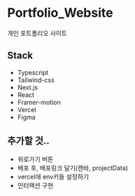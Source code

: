 # Portfolio_Website

개인 포트폴리오 사이트

## Stack

- Typescript
- Tailwind-css
- Next.js
- React
- Framer-motion
- Vercel
- Figma

## 추가할 것..

- 위로가기 버튼
- 배포 후, 배포링크 달기(캔바, projectData)
- vercel에 env키들 설정하기
- 인터랙션 구현
